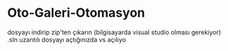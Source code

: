 # Oto-Galeri-Otomasyon
dosyayı indirip zip'ten çıkarın (bilgisayarda visual studio olması gerekiyor)
.sln uzantılı dosyayı açtığınızda vs açılıyo 
